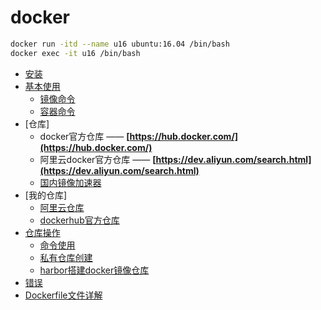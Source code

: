 # docker

```bash
docker run -itd --name u16 ubuntu:16.04 /bin/bash
docker exec -it u16 /bin/bash
```

- [安装](docker.install.md)
- [基本使用](docker.use.md)
  - [镜像命令](docker.use.md#2-镜像)
  - [容器命令](docker.use.md#3-容器)
- [仓库]
  - docker官方仓库 —— **[https://hub.docker.com/](https://hub.docker.com/)**
  - 阿里云docker官方仓库 —— **[https://dev.aliyun.com/search.html](https://dev.aliyun.com/search.html)**
  - [国内镜像加速器](docker.accelerator.md)
- [我的仓库]
  - [阿里云仓库](aliyun.registry.md)
  - [dockerhub官方仓库](aliyun.registry.md)
- [仓库操作](docker.registry.md)
  - [命令使用](docker.registry.md)
  - [私有仓库创建](docker.private.registry.md)
  - [harbor搭建docker镜像仓库](docker.harbor.registry.md)
- [错误](error.md)
- [Dockerfile文件详解](dockerfile.md)
